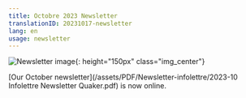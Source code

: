 ```yaml
---
title: Octobre 2023 Newsletter
translationID: 20231017-newsletter
lang: en
usage: newsletter
---
```

![Newsletter image](/assets/images/email-icon.avif){: height="150px" class="img_center"}

[Our October newsletter](/assets/PDF/Newsletter-infolettre/2023-10 Infolettre Newsletter Quaker.pdf) is now online.
